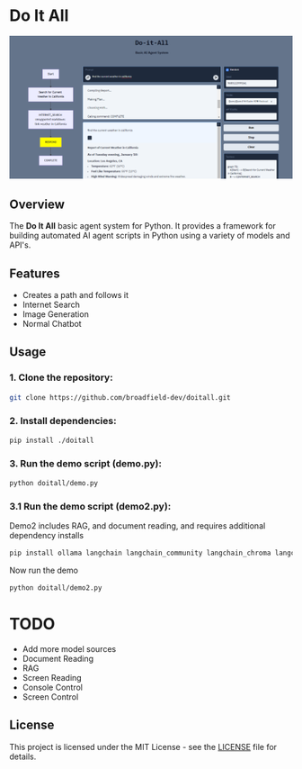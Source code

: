 # Do It All
![Banner](do-it-all-im-1.png)

## Overview
The **Do It All** basic agent system for Python. It provides a framework for building automated AI agent scripts in Python using a variety of models and API's.

## Features
- Creates a path and follows it
- Internet Search
- Image Generation
- Normal Chatbot

## Usage

### 1. Clone the repository:
```bash
git clone https://github.com/broadfield-dev/doitall.git
```

### 2. Install dependencies:
```bash
pip install ./doitall
```

### 3. Run the demo script (demo.py):
```bash
python doitall/demo.py
```
### 3.1 Run the demo script (demo2.py):
Demo2 includes RAG, and document reading, and requires additional dependency installs
```bash
pip install ollama langchain langchain_community langchain_chroma langchain_huggingface pypdf
```
Now run the demo
```bash
python doitall/demo2.py
```

# TODO
- Add more model sources
- Document Reading
- RAG
- Screen Reading
- Console Control
- Screen Control

## License
This project is licensed under the MIT License - see the [LICENSE](LICENSE) file for details.
